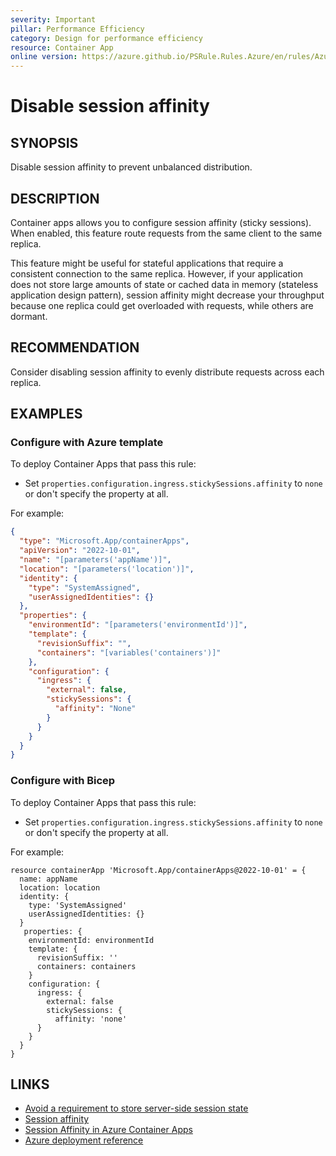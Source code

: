 ```yaml
---
severity: Important
pillar: Performance Efficiency
category: Design for performance efficiency
resource: Container App
online version: https://azure.github.io/PSRule.Rules.Azure/en/rules/Azure.ContainerApp.DisableAffinity/
---
```


# Disable session affinity

## SYNOPSIS

Disable session affinity to prevent unbalanced distribution.

## DESCRIPTION

Container apps allows you to configure session affinity (sticky sessions).
When enabled, this feature route requests from the same client to the same replica.

This feature might be useful for stateful applications that require a consistent connection to the same replica. However, if your application does not store large amounts of state or cached data in memory (stateless application design pattern), session affinity might decrease your throughput because one replica could get overloaded with requests, while others are dormant.

## RECOMMENDATION

Consider disabling session affinity to evenly distribute requests across each replica.

## EXAMPLES

### Configure with Azure template

To deploy Container Apps that pass this rule:

- Set `properties.configuration.ingress.stickySessions.affinity` to `none` or don't specify the property at all.

For example:

```json
{
  "type": "Microsoft.App/containerApps",
  "apiVersion": "2022-10-01",
  "name": "[parameters('appName')]",
  "location": "[parameters('location')]",
  "identity": {
    "type": "SystemAssigned",
    "userAssignedIdentities": {}
  },
  "properties": {
    "environmentId": "[parameters('environmentId')]",
    "template": {
      "revisionSuffix": "",
      "containers": "[variables('containers')]"
    },
    "configuration": {
      "ingress": {
        "external": false,
        "stickySessions": {
          "affinity": "None"
        }
      }
    }
  }
}
```

### Configure with Bicep

To deploy Container Apps that pass this rule:

- Set `properties.configuration.ingress.stickySessions.affinity` to `none` or don't specify the property at all.

For example:

```bicep
resource containerApp 'Microsoft.App/containerApps@2022-10-01' = {
  name: appName
  location: location
  identity: {
    type: 'SystemAssigned'
    userAssignedIdentities: {}
  }
   properties: {
    environmentId: environmentId
    template: {
      revisionSuffix: ''
      containers: containers
    }
    configuration: {
      ingress: {
        external: false
        stickySessions: {
          affinity: 'none'
      }
    }
  }
}
```

## LINKS

- [Avoid a requirement to store server-side session state](https://learn.microsoft.com/azure/well-architected/scalability/design-checklist#implementation)
- [Session affinity](https://learn.microsoft.com/azure/well-architected/scalability/design-efficiency#improve-scalability-with-session-affinity)
- [Session Affinity in Azure Container Apps](https://learn.microsoft.com/azure/container-apps/sticky-sessions)
- [Azure deployment reference](https://learn.microsoft.com/azure/templates/microsoft.app/containerapps#ingressstickysessions)
